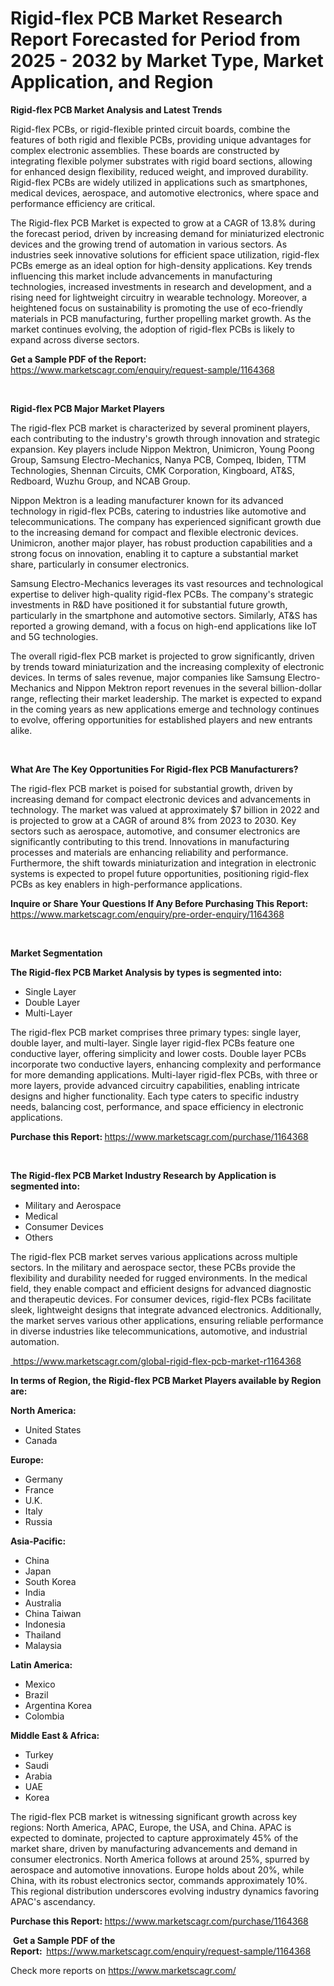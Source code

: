 <p><h1>Rigid-flex PCB Market Research Report Forecasted for Period from 2025 -  2032 by Market Type, Market Application, and Region</h1></p><p><strong>Rigid-flex PCB Market Analysis and Latest Trends</strong></p>
<p><p>Rigid-flex PCBs, or rigid-flexible printed circuit boards, combine the features of both rigid and flexible PCBs, providing unique advantages for complex electronic assemblies. These boards are constructed by integrating flexible polymer substrates with rigid board sections, allowing for enhanced design flexibility, reduced weight, and improved durability. Rigid-flex PCBs are widely utilized in applications such as smartphones, medical devices, aerospace, and automotive electronics, where space and performance efficiency are critical.</p><p>The Rigid-flex PCB Market is expected to grow at a CAGR of 13.8% during the forecast period, driven by increasing demand for miniaturized electronic devices and the growing trend of automation in various sectors. As industries seek innovative solutions for efficient space utilization, rigid-flex PCBs emerge as an ideal option for high-density applications. Key trends influencing this market include advancements in manufacturing technologies, increased investments in research and development, and a rising need for lightweight circuitry in wearable technology. Moreover, a heightened focus on sustainability is promoting the use of eco-friendly materials in PCB manufacturing, further propelling market growth. As the market continues evolving, the adoption of rigid-flex PCBs is likely to expand across diverse sectors.</p></p>
<p><strong>Get a Sample PDF of the Report:&nbsp;</strong> <a href="https://www.marketscagr.com/enquiry/request-sample/1164368?utm_campaign=2634&utm_medium=2&utm_source=Github&utm_content=ia&utm_term=06042025&utm_id=rigid-flex-pcb">https://www.marketscagr.com/enquiry/request-sample/1164368</a></p>
<p>&nbsp;</p>
<p><strong>Rigid-flex PCB Major Market Players</strong></p>
<p><p>The rigid-flex PCB market is characterized by several prominent players, each contributing to the industry's growth through innovation and strategic expansion. Key players include Nippon Mektron, Unimicron, Young Poong Group, Samsung Electro-Mechanics, Nanya PCB, Compeq, Ibiden, TTM Technologies, Shennan Circuits, CMK Corporation, Kingboard, AT&S, Redboard, Wuzhu Group, and NCAB Group.</p><p>Nippon Mektron is a leading manufacturer known for its advanced technology in rigid-flex PCBs, catering to industries like automotive and telecommunications. The company has experienced significant growth due to the increasing demand for compact and flexible electronic devices. Unimicron, another major player, has robust production capabilities and a strong focus on innovation, enabling it to capture a substantial market share, particularly in consumer electronics.</p><p>Samsung Electro-Mechanics leverages its vast resources and technological expertise to deliver high-quality rigid-flex PCBs. The company's strategic investments in R&D have positioned it for substantial future growth, particularly in the smartphone and automotive sectors. Similarly, AT&S has reported a growing demand, with a focus on high-end applications like IoT and 5G technologies.</p><p>The overall rigid-flex PCB market is projected to grow significantly, driven by trends toward miniaturization and the increasing complexity of electronic devices. In terms of sales revenue, major companies like Samsung Electro-Mechanics and Nippon Mektron report revenues in the several billion-dollar range, reflecting their market leadership. The market is expected to expand in the coming years as new applications emerge and technology continues to evolve, offering opportunities for established players and new entrants alike.</p></p>
<p>&nbsp;</p>
<p><strong>What Are The Key Opportunities For Rigid-flex PCB Manufacturers?</strong></p>
<p><p>The rigid-flex PCB market is poised for substantial growth, driven by increasing demand for compact electronic devices and advancements in technology. The market was valued at approximately $7 billion in 2022 and is projected to grow at a CAGR of around 8% from 2023 to 2030. Key sectors such as aerospace, automotive, and consumer electronics are significantly contributing to this trend. Innovations in manufacturing processes and materials are enhancing reliability and performance. Furthermore, the shift towards miniaturization and integration in electronic systems is expected to propel future opportunities, positioning rigid-flex PCBs as key enablers in high-performance applications.</p></p>
<p><strong>Inquire or Share Your Questions If Any Before Purchasing This Report:</strong> <a href="https://www.marketscagr.com/enquiry/pre-order-enquiry/1164368?utm_campaign=2634&utm_medium=2&utm_source=Github&utm_content=ia&utm_term=06042025&utm_id=rigid-flex-pcb">https://www.marketscagr.com/enquiry/pre-order-enquiry/1164368</a></p>
<p>&nbsp;</p>
<p><strong>Market Segmentation</strong></p>
<p><strong>The Rigid-flex PCB Market Analysis by types is segmented into:</strong></p>
<p><ul><li>Single Layer</li><li>Double Layer</li><li>Multi-Layer</li></ul></p>
<p><p>The rigid-flex PCB market comprises three primary types: single layer, double layer, and multi-layer. Single layer rigid-flex PCBs feature one conductive layer, offering simplicity and lower costs. Double layer PCBs incorporate two conductive layers, enhancing complexity and performance for more demanding applications. Multi-layer rigid-flex PCBs, with three or more layers, provide advanced circuitry capabilities, enabling intricate designs and higher functionality. Each type caters to specific industry needs, balancing cost, performance, and space efficiency in electronic applications.</p></p>
<p><strong>Purchase this Report:&nbsp;</strong><a href="https://www.marketscagr.com/purchase/1164368?utm_campaign=2634&utm_medium=2&utm_source=Github&utm_content=ia&utm_term=06042025&utm_id=rigid-flex-pcb">https://www.marketscagr.com/purchase/1164368</a></p>
<p>&nbsp;</p>
<p><strong>The Rigid-flex PCB Market Industry Research by Application is segmented into:</strong></p>
<p><ul><li>Military and Aerospace</li><li>Medical</li><li>Consumer Devices</li><li>Others</li></ul></p>
<p><p>The rigid-flex PCB market serves various applications across multiple sectors. In the military and aerospace sector, these PCBs provide the flexibility and durability needed for rugged environments. In the medical field, they enable compact and efficient designs for advanced diagnostic and therapeutic devices. For consumer devices, rigid-flex PCBs facilitate sleek, lightweight designs that integrate advanced electronics. Additionally, the market serves various other applications, ensuring reliable performance in diverse industries like telecommunications, automotive, and industrial automation.</p></p>
<p><a href="https://www.marketscagr.com/global-rigid-flex-pcb-market-r1164368?utm_campaign=2634&utm_medium=2&utm_source=Github&utm_content=ia&utm_term=06042025&utm_id=rigid-flex-pcb">&nbsp;https://www.marketscagr.com/global-rigid-flex-pcb-market-r1164368</a></p>
<p><strong>In terms of Region, the Rigid-flex PCB Market Players available by Region are:</strong></p>
<p>
    <p> <strong> North America: </strong>
        <ul>
            <li>United States</li>
            <li>Canada</li>
        </ul>
        </p> 
    <p> <strong> Europe: </strong>
        <ul>
            <li>Germany</li>
            <li>France</li>
            <li>U.K.</li>
            <li>Italy</li>
            <li>Russia</li>
        </ul>
        </p> 
    <p> <strong> Asia-Pacific: </strong>
        <ul>
            <li>China</li>
            <li>Japan</li>
            <li>South Korea</li>
            <li>India</li>
            <li>Australia</li>
            <li>China Taiwan</li>
            <li>Indonesia</li>
            <li>Thailand</li>
            <li>Malaysia</li>
        </ul>
        </p> 
    <p> <strong> Latin America: </strong>
        <ul>
            <li>Mexico</li>
            <li>Brazil</li>
            <li>Argentina Korea</li>
            <li>Colombia</li>
        </ul>
        </p> 
    <p> <strong> Middle East & Africa: </strong>
        <ul>
            <li>Turkey</li>
            <li>Saudi</li>
            <li>Arabia</li>
            <li>UAE</li>
            <li>Korea</li>
        </ul>
    </p>
    </p>
<p><p>The rigid-flex PCB market is witnessing significant growth across key regions: North America, APAC, Europe, the USA, and China. APAC is expected to dominate, projected to capture approximately 45% of the market share, driven by manufacturing advancements and demand in consumer electronics. North America follows at around 25%, spurred by aerospace and automotive innovations. Europe holds about 20%, while China, with its robust electronics sector, commands approximately 10%. This regional distribution underscores evolving industry dynamics favoring APAC's ascendancy.</p></p>
<p><strong>Purchase this Report: </strong><a href="https://www.marketscagr.com/purchase/1164368?utm_campaign=2634&utm_medium=2&utm_source=Github&utm_content=ia&utm_term=06042025&utm_id=rigid-flex-pcb">https://www.marketscagr.com/purchase/1164368</a></p>
<p>&nbsp;<strong>Get a Sample PDF of the Report:&nbsp;&nbsp;</strong><a href="https://www.marketscagr.com/enquiry/request-sample/1164368?utm_campaign=2634&utm_medium=2&utm_source=Github&utm_content=ia&utm_term=06042025&utm_id=rigid-flex-pcb">https://www.marketscagr.com/enquiry/request-sample/1164368</a></p>
<p><strong></strong></p>
<p>Check more reports on <a href="https://www.marketscagr.com/?utm_campaign=2634&utm_medium=2&utm_source=Github&utm_content=ia&utm_term=06042025&utm_id=rigid-flex-pcb">https://www.marketscagr.com/</a></p>